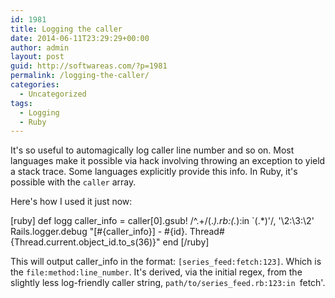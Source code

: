 ```yaml
---
id: 1981
title: Logging the caller
date: 2014-06-11T23:29:29+00:00
author: admin
layout: post
guid: http://softwareas.com/?p=1981
permalink: /logging-the-caller/
categories:
  - Uncategorized
tags:
  - Logging
  - Ruby
---
```

It's so useful to automagically log caller line number and so on. Most languages make it possible via hack involving throwing an exception to yield a stack trace. Some languages explicitly provide this info. In Ruby, it's possible with the `caller` array.

Here's how I used it just now:

[ruby]
def logg
  caller_info = caller[0].gsub! /^.+\/(.*)\.rb:(.*):in `(.*)'/, '\\2:\\3:\\2'
  Rails.logger.debug "[#{caller_info}] - #{id}. Thread#{Thread.current.object_id.to_s(36)}"
end
[/ruby]

This will output caller_info in the format: `[series_feed:fetch:123]`. Which is the `file:method:line_number`. It's derived, via the initial regex, from the slightly less log-friendly caller string, `path/to/series_feed.rb:123:in `fetch'.